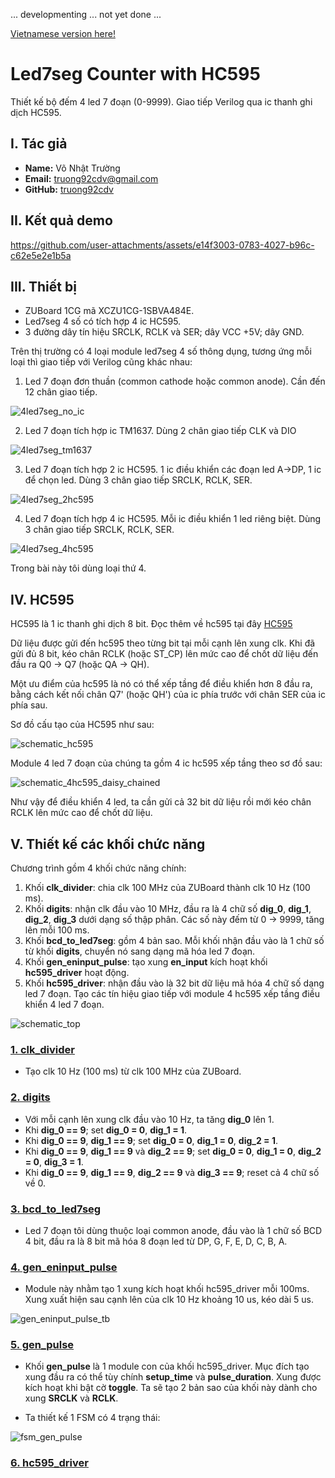 ... developmenting ... not yet done ...

[Vietnamese version here!](./README_VI.md)

# Led7seg Counter with HC595 

Thiết kế bộ đếm 4 led 7 đoạn (0-9999). Giao tiếp Verilog qua ic thanh ghi dịch HC595.

## I. Tác giả

- **Name:** Võ Nhật Trường
- **Email:** truong92cdv@gmail.com
- **GitHub:** [truong92cdv](https://github.com/truong92cdv)

## II. Kết quả demo

https://github.com/user-attachments/assets/e14f3003-0783-4027-b96c-c62e5e2e1b5a

## III. Thiết bị

- ZUBoard 1CG mã XCZU1CG-1SBVA484E.
- Led7seg 4 số có tích hợp 4 ic HC595.
- 3 đường dây tín hiệu SRCLK, RCLK và SER; dây VCC +5V; dây GND.

Trên thị trường có 4 loại module led7seg 4 số thông dụng, tương ứng mỗi loại thì giao tiếp với Verilog cũng khác nhau:
1. Led 7 đoạn đơn thuần (common cathode hoặc common anode). Cần đến 12 chân giao tiếp.
   
![4led7seg_no_ic](./images/4led7seg_no_ic.jpg)

2. Led 7 đoạn tích hợp ic TM1637. Dùng 2 chân giao tiếp CLK và DIO
   
![4led7seg_tm1637](./images/4led7seg_tm1637.jpg)

3. Led 7 đoạn tích hợp 2 ic HC595. 1 ic điều khiển các đoạn led A->DP, 1 ic để chọn led. Dùng 3 chân giao tiếp SRCLK, RCLK, SER.
   
![4led7seg_2hc595](./images/4led7seg_2hc595.jpg)

4. Led 7 đoạn tích hợp 4 ic HC595. Mỗi ic điều khiển 1 led riêng biệt. Dùng 3 chân giao tiếp SRCLK, RCLK, SER.
   
![4led7seg_4hc595](./images/4led7seg_4hc595.jpg)

Trong bài này tôi dùng loại thứ 4.


## IV. HC595

HC595 là 1 ic thanh ghi dịch 8 bit. Đọc thêm về hc595 tại đây [HC595](https://dientutuonglai.com/tim-hieu-74hc595.html)

Dữ liệu được gửi đến hc595 theo từng bit tại mỗi cạnh lên xung clk. Khi đã gửi đủ 8 bit, kéo chân RCLK (hoặc ST_CP) lên mức cao để chốt dữ liệu đến đầu ra Q0 -> Q7 (hoặc QA -> QH).

Một ưu điểm của hc595 là nó có thể xếp tầng để điều khiển hơn 8 đầu ra, bằng cách kết nối chân Q7' (hoặc QH') của ic phía trước với chân SER của ic phía sau.

Sơ đồ cấu tạo của HC595 như sau:

![schematic_hc595](./images/schematic_hc595.webp)

Module 4 led 7 đoạn của chúng ta gồm 4 ic hc595 xếp tầng theo sơ đồ sau:

![schematic_4hc595_daisy_chained](./images/schematic_4hc595_daisy_chained.jpg)

Như vậy để điều khiển 4 led, ta cần gửi cả 32 bit dữ liệu rồi mới kéo chân RCLK lên mức cao để chốt dữ liệu.

## V. Thiết kế các khối chức năng

Chương trình gồm 4 khối chức năng chính:
1. Khối **clk_divider**: chia clk 100 MHz của ZUBoard thành clk 10 Hz (100 ms).
2. Khối **digits**: nhận clk đầu vào 10 MHz, đầu ra là 4 chữ số **dig_0**, **dig_1**, **dig_2**, **dig_3** dưới dạng số thập phân. Các số này đếm từ 0 -> 9999, tăng lên mỗi 100 ms.
3. Khối **bcd_to_led7seg**: gồm 4 bản sao. Mỗi khối nhận đầu vào là 1 chữ số từ khối **digits**, chuyển nó sang dạng mã hóa led 7 đoạn.
4. Khối **gen_eninput_pulse**: tạo xung **en_input** kích hoạt khối **hc595_driver** hoạt động.
5. Khối **hc595_driver**: nhận đầu vào là 32 bit dữ liệu mã hóa 4 chữ số dạng led 7 đoạn. Tạo các tín hiệu giao tiếp với module 4 hc595 xếp tầng điều khiển 4 led 7 đoạn.

![schematic_top](./images/schematic_top.png)

### [1. clk_divider](./src/clk_divider.v)

- Tạo clk 10 Hz (100 ms) từ clk 100 MHz của ZUBoard.

### [2. digits](./src/digits.v)

- Với mỗi cạnh lên xung clk đầu vào 10 Hz, ta tăng **dig_0** lên 1.
- Khi **dig_0 == 9**; set **dig_0 = 0**, **dig_1 = 1**.
- Khi **dig_0 == 9**, **dig_1 == 9**; set **dig_0 = 0**, **dig_1 = 0**, **dig_2 = 1**.
- Khi **dig_0 == 9**, **dig_1 == 9** và **dig_2 == 9**; set **dig_0 = 0**, **dig_1 = 0**, **dig_2 = 0**, **dig_3 = 1**.
- Khi **dig_0 == 9**, **dig_1 == 9**, **dig_2 == 9** và **dig_3 == 9**; reset cả 4 chữ số về 0.

### [3. bcd_to_led7seg](./src/bcd_to_led7seg.v)

- Led 7 đoạn tôi dùng thuộc loại common anode, đầu vào là 1 chữ số BCD 4 bit, đầu ra là 8 bit mã hóa 8 đoạn led từ DP, G, F, E, D, C, B, A.

### [4. gen_eninput_pulse](./src/gen_eninput_pulse.v)

- Module này nhằm tạo 1 xung kích hoạt khối hc595_driver mỗi 100ms. Xung xuất hiện sau cạnh lên của clk 10 Hz khoảng 10 us, kéo dài 5 us.

![gen_eninput_pulse_tb](./images/gen_eninput_pulse_tb.png)

### [5. gen_pulse](./src/gen_pulse.v)

- Khối **gen_pulse** là 1 module con của khối hc595_driver. Mục đích tạo xung đầu ra có thể tùy chính **setup_time** và **pulse_duration**. Xung được kích hoạt khi bật cờ **toggle**. Ta sẽ tạo 2 bản sao của khối này dành cho xung **SRCLK** và **RCLK**.

- Ta thiết kế 1 FSM có 4 trạng thái:

![fsm_gen_pulse](./images/fsm_gen_pulse.png)

### [6. hc595_driver](./src/hc595_driver.v)


